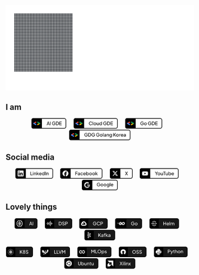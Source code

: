 <img src="./assets/curved_decoder_attention.svg" alt="Hello, I'm Sungmin Han. An AI, Cloud, and Go GDE, as well as the organizer of GDG Golang Korea. Also an MLOps tech guy A passionate core dev nerd. Loved cutting-edge technology, AI, FPGA, and unconventional engineering challenges." />

## I am

<p align="center">
    <a href="https://developers.google.com/community/experts" target="_blank"><img height="28" src="./assets/AI GDE.svg" alt="AI GDE"></a>
    &nbsp;
    &nbsp;
    <a href="https://developers.google.com/community/experts" target="_blank"><img height="28" src="./assets/Cloud GDE.svg" alt="Cloud GDE"></a>
    &nbsp;
    &nbsp;
    <a href="https://developers.google.com/community/experts" target="_blank"><img height="28" src="./assets/Go GDE.svg" alt="Go GDE"></a>
    &nbsp;
    &nbsp;
    <a href="https://gdg.community.dev/gdg-golang-korea" target="_blank"><img height="28" src="./assets/GDG Golang Korea.svg" alt="GDG Golang Korea"></a>
</p>

## Social media

<p align="center">
    <a href="https://www.linkedin.com/in/sungmin-han-ml/" target="_blank"><img height="28" src="./assets/LinkedIn.svg" alt="LinkedIn"></a>
    &nbsp;
    &nbsp;
    <a href="https://www.facebook.com/han.sungmin/" target="_blank"><img height="28" src="./assets/Facebook.svg" alt="Facebook"></a>
    &nbsp;
    &nbsp;
    <a href="https://x.com/smilehsm" target="_blank"><img height="28" src="./assets/X.svg" alt="X"></a>
    &nbsp;
    &nbsp;
    <a href="https://www.youtube.com/@sungmin_eng" target="_blank"><img height="28" src="./assets/YouTube.svg" alt="YouTube"></a>
    &nbsp;
    &nbsp;
    <a href="https://g.dev/sungmin_han" target="_blank"><img height="28" src="./assets/Google.svg" alt="Google Developer Profile"></a>
</p>

## Lovely things

<p align="center">
    <img height="28" src="./assets/AI.svg" alt="AI">
    &nbsp;
    &nbsp;
    <img height="28" src="./assets/DSP.svg" alt="DSP">
    &nbsp;
    &nbsp;
    <img height="28" src="./assets/GCP.svg" alt="GCP">
    &nbsp;
    &nbsp;
    <img height="28" src="./assets/Go.svg" alt="Go">
    &nbsp;
    &nbsp;
    <img height="28" src="./assets/Helm.svg" alt="Helm">
    &nbsp;
    &nbsp;
    <img height="28" src="./assets/Kafka.svg" alt="Kafka">
</p>
<p align="center">
    <img height="28" src="./assets/Kubernetes.svg" alt="Kubernetes">
    &nbsp;
    &nbsp;
    <img height="28" src="./assets/LLVM.svg" alt="LLVM">
    &nbsp;
    &nbsp;
    <img height="28" src="./assets/MLOps.svg" alt="MLOps">
    &nbsp;
    &nbsp;
    <img height="28" src="./assets/OSS.svg" alt="OSS">
    &nbsp;
    &nbsp;
    <img height="28" src="./assets/Python.svg" alt="Python">
    &nbsp;
    &nbsp;
    <img height="28" src="./assets/Ubuntu.svg" alt="Ubuntu">
    &nbsp;
    &nbsp;
    <img height="28" src="./assets/Xilinx.svg" alt="Xilinx">
</p>
